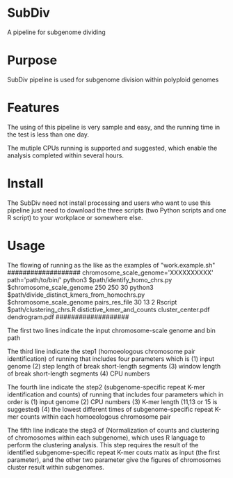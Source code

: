 # SubDiv
A pipeline for subgenome dividing

# Purpose
SubDiv pipeline is used for subgenome division within polyploid genomes

# Features
The using of this pipeline is very sample and easy, and the running time in the test is less than one day.

The mutiple CPUs running is supported and suggested, which enable the analysis completed within several hours.

# Install

The SubDiv need not install processing and users who want to use this pipeline just need to download the three scripts (two Python scripts and one R script) to your workplace or somewhere else.

# Usage

The flowing of running as the like as the examples of "work.example.sh"
###################
chromosome_scale_genome='XXXXXXXXXX'
path='path/to/bin/'
python3 $path/identify_homo_chrs.py $chromosome_scale_genome 250 250 30
python3 $path/divide_distinct_kmers_from_homochrs.py $chromosome_scale_genome pairs_res_file 30 13 2
Rscript $path/clustering_chrs.R distictive_kmer_and_counts cluster_center.pdf dendrogram.pdf
###################

The first two lines indicate the input chromosome-scale genome and bin path

The third line indicate the step1 (homoeologous chromosome pair identification) of running that includes four parameters which is (1) input genome (2) step length of break short-length segments (3) window length of break short-length segments (4) CPU numbers

The fourth line indicate the step2 (subgenome-specific repeat K-mer identification and counts) of running that includes four parameters which in order is (1) input genome (2) CPU numbers (3) K-mer length (11,13 or 15 is suggested) (4) the lowest different times of subgenome-specific repeat K-mer counts within each homoeologous chromosome pair

The fifth line indicate the step3 of (Normalization of counts and clustering of chromosomes within each subgenome), which uses R language to perform the clustering analysis. This step requires the result of the identified  subgenome-specific repeat K-mer couts matix as input (the first parameter), and the other two parameter give the figures of chromosomes cluster result within subgenomes.
